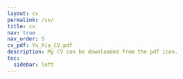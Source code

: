 ```yaml
---
layout: cv
permalink: /cv/
title: cv
nav: true
nav_order: 5
cv_pdf: Yu_Xia_CV.pdf
description: My CV can be downloaded from the pdf icon.
toc:
  sidebar: left
---
```

